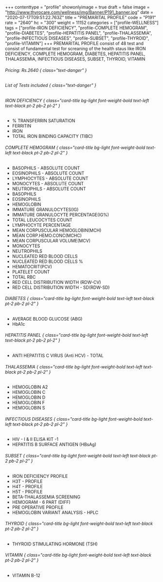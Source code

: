 +++
contenttype = "profile"
showonlyimage = true
draft = false
image = "http://www.thyrocare.com/wellness/img/Banner/P191_banner.jpg"
date = "2020-07-17T09:51:22.763Z"
title = "PREMARITAL PROFILE"
code = "P191"
rate = "2640"
hc = "300"
weight = 11152
categories = ["profile-WELLNESS"]
tags = ["profile-IRON DEFICIENCY", "profile-COMPLETE HEMOGRAM", "profile-DIABETES", "profile-HEPATITIS PANEL", "profile-THALASSEMIA", "profile-INFECTIOUS DISEASES", "profile-SUBSET", "profile-THYROID", "profile-VITAMIN"]
+++
PREMARITAL PROFILE consist of 48 test and consist of fundamental test for screaning of the health staus like IRON DEFICIENCY, COMPLETE HEMOGRAM, DIABETES, HEPATITIS PANEL, THALASSEMIA, INFECTIOUS DISEASES, SUBSET, THYROID, VITAMIN
<!--more-->
###### Pricing: Rs.2640 { class="text-danger" }

###### List of Tests included { class="text-danger" }

###### IRON DEFICIENCY { class="card-title bg-light font-weight-bold text-left text-black pt-2 pb-2 pl-2" } 
* % TRANSFERRIN SATURATION
* FERRITIN
* IRON
* TOTAL IRON BINDING CAPACITY (TIBC)
###### COMPLETE HEMOGRAM { class="card-title bg-light font-weight-bold text-left text-black pt-2 pb-2 pl-2" } 
* BASOPHILS - ABSOLUTE COUNT
* EOSINOPHILS - ABSOLUTE COUNT
* LYMPHOCYTES - ABSOLUTE COUNT
* MONOCYTES - ABSOLUTE COUNT
* NEUTROPHILS - ABSOLUTE COUNT
* BASOPHILS
* EOSINOPHILS
* HEMOGLOBIN
* IMMATURE GRANULOCYTES(IG)
* IMMATURE GRANULOCYTE PERCENTAGE(IG%)
* TOTAL LEUCOCYTES COUNT
* LYMPHOCYTE PERCENTAGE
* MEAN CORPUSCULAR HEMOGLOBIN(MCH)
* MEAN CORP.HEMO.CONC(MCHC)
* MEAN CORPUSCULAR VOLUME(MCV)
* MONOCYTES
* NEUTROPHILS
* NUCLEATED RED BLOOD CELLS
* NUCLEATED RED BLOOD CELLS %
* HEMATOCRIT(PCV)
* PLATELET COUNT
* TOTAL RBC
* RED CELL DISTRIBUTION WIDTH (RDW-CV)
* RED CELL DISTRIBUTION WIDTH - SD(RDW-SD)
###### DIABETES { class="card-title bg-light font-weight-bold text-left text-black pt-2 pb-2 pl-2" } 
* AVERAGE BLOOD GLUCOSE (ABG)
* HbA1c
###### HEPATITIS PANEL { class="card-title bg-light font-weight-bold text-left text-black pt-2 pb-2 pl-2" } 
* ANTI HEPATITIS C VIRUS (Anti HCV) - TOTAL
###### THALASSEMIA { class="card-title bg-light font-weight-bold text-left text-black pt-2 pb-2 pl-2" } 
* HEMOGLOBIN A2
* HEMOGLOBIN C
* HEMOGLOBIN D
* HEMOGLOBIN F
* HEMOGLOBIN S
###### INFECTIOUS DISEASES { class="card-title bg-light font-weight-bold text-left text-black pt-2 pb-2 pl-2" } 
* HIV - I & II ELISA KIT -1
* HEPATITIS B SURFACE ANTIGEN (HBsAg)
###### SUBSET { class="card-title bg-light font-weight-bold text-left text-black pt-2 pb-2 pl-2" } 
* IRON DEFICIENCY PROFILE
* H3T - PROFILE
* H4T - PROFILE
* H5T - PROFILE
* BETA-THALASSEMIA SCREENING
* HEMOGRAM - 6 PART (DIFF)
* PRE OPERATIVE PROFILE
* HEMOGLOBIN VARIANT ANALYSIS - HPLC
###### THYROID { class="card-title bg-light font-weight-bold text-left text-black pt-2 pb-2 pl-2" } 
* THYROID STIMULATING HORMONE (TSH)
###### VITAMIN { class="card-title bg-light font-weight-bold text-left text-black pt-2 pb-2 pl-2" } 
* VITAMIN B-12

